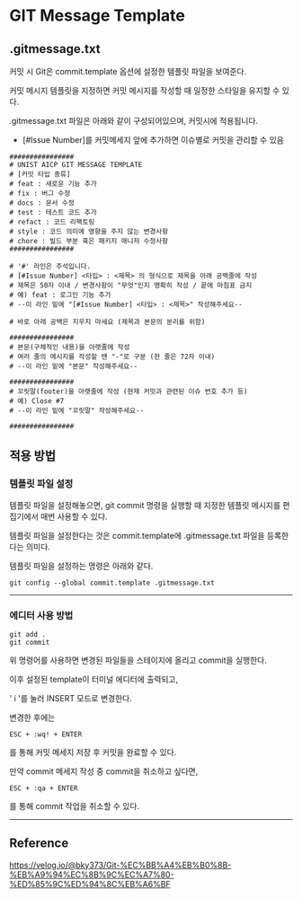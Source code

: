 # GIT Message Template

## .gitmessage.txt

커밋 시 Git은 commit.template 옵션에 설정한 템플릿 파일을 보여준다.

커밋 메시지 템플릿을 지정하면 커밋 메시지를 작성할 때 일정한 스타일을 유지할 수 있다.

.gitmessage.txt 파일은 아래와 같이 구성되어있으며, 커밋시에 적용됩니다.

- [#Issue Number]를 커밋메세지 앞에 추가하면 이슈별로 커밋을 관리할 수 있음

```
################
# UNIST AICP GIT MESSAGE TEMPLATE
# [커밋 타입 종류]
# feat : 새로운 기능 추가
# fix : 버그 수정
# docs : 문서 수정
# test : 테스트 코드 추가
# refact : 코드 리팩토링
# style : 코드 의미에 영향을 주지 않는 변경사항
# chore : 빌드 부분 혹은 패키지 매니저 수정사항
################

# '#' 라인은 주석입니다.
# [#Issue Number] <타입> : <제목> 의 형식으로 제목을 아래 공백줄에 작성
# 제목은 50자 이내 / 변경사항이 "무엇"인지 명확히 작성 / 끝에 마침표 금지
# 예) feat : 로그인 기능 추가
# --이 라인 밑에 "[#Issue Number] <타입> : <제목>" 작성해주세요--

# 바로 아래 공백은 지우지 마세요 (제목과 본문의 분리를 위함)

################
# 본문(구체적인 내용)을 아랫줄에 작성
# 여러 줄의 메시지를 작성할 땐 "-"로 구분 (한 줄은 72자 이내)
# --이 라인 밑에 "본문" 작성해주세요--

################
# 꼬릿말(footer)을 아랫줄에 작성 (현재 커밋과 관련된 이슈 번호 추가 등)
# 예) Close #7
# --이 라인 밑에 "꼬릿말" 작성해주세요--

################
```

## 적용 방법

### 템플릿 파일 설정

템플릿 파일을 설정해놓으면, git commit 명령을 실행할 때 지정한 템플릿 메시지를 편집기에서 매번 사용할 수 있다.

템플릿 파일을 설정한다는 것은 commit.template에 .gitmessage.txt 파일을 등록한다는 의미다.

템플릿 파일을 설정하는 명령은 아래와 같다.

```
git config --global commit.template .gitmessage.txt
```

---

### 에디터 사용 방법

```
git add .
git commit
```

위 명령어를 사용하면 변경된 파일들을 스테이지에 올리고 commit을 실행한다.

이후 설정된 template이 터미널 에디터에 출력되고,

' i '를 눌러 INSERT 모드로 변경한다.

변경한 후에는

```
ESC + :wq! + ENTER
```

를 통해 커밋 메세지 저장 후 커밋을 완료할 수 있다.

만약 commit 메세지 작성 중 commit을 취소하고 싶다면,

```
ESC + :qa + ENTER
```

를 통해 commit 작업을 취소할 수 있다.

---

## Reference

https://velog.io/@bky373/Git-%EC%BB%A4%EB%B0%8B-%EB%A9%94%EC%8B%9C%EC%A7%80-%ED%85%9C%ED%94%8C%EB%A6%BF
